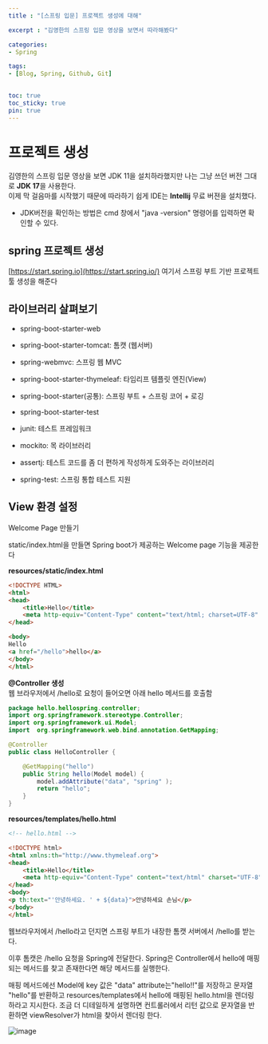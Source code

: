 ```yaml
---
title : "[스프링 입문] 프로젝트 생성에 대해"

excerpt : "김영한의 스프링 입문 영상을 보면서 따라해봤다"

categories:
- Spring

tags: 
- [Blog, Spring, Github, Git]
  

toc: true
toc_sticky: true
pin: true
---
```


# 프로젝트 생성
김영한의 스프링 입문 영상을 보면 JDK 11을 설치하라했지만 나는 그냥 쓰던 버전 그대로 **JDK 17**을 사용한다.  
이제 막 걸음마를 시작했기 때문에 따라하기 쉽게 IDE는 **Intellij** 무료 버젼을 설치했다.  
- JDK버전을 확인하는 방법은 cmd 창에서 "java -version" 명령어를 입력하면 확인할 수 있다.  
  

## spring 프로젝트 생성
[https://start.spring.io](https://start.spring.io/) 여기서 스프링 부트 기반 프로젝트 툴 생성을 해준다

## 라이브러리 살펴보기
- spring-boot-starter-web

- spring-boot-starter-tomcat: 톰캣 (웹서버)

- spring-webmvc: 스프링 웹 MVC

- spring-boot-starter-thymeleaf: 타임리프 템플릿 엔진(View)

- spring-boot-starter(공통): 스프링 부트 + 스프링 코어 + 로깅

- spring-boot-starter-test

- junit: 테스트 프레임워크

- mockito: 목 라이브러리

- assertj: 테스트 코드를 좀 더 편하게 작성하게 도와주는 라이브러리

- spring-test: 스프링 통합 테스트 지원



  
## View 환경 설정

Welcome Page 만들기

static/index.html을 만들면 Spring boot가 제공하는 Welcome page 기능을 제공한다  

**resources/static/index.html**
```html
<!DOCTYPE HTML>
<html>
<head>
    <title>Hello</title>
    <meta http-equiv="Content-Type" content="text/html; charset=UTF-8" />
</head>

<body>
Hello
<a href="/hello">hello</a>
</body>
</html>
```



**@Controller 생성**  
웹 브라우저에서 /hello로 요청이 들어오면 아래 hello 메서드를 호출함


```java
package hello.hellospring.controller;
import org.springframework.stereotype.Controller;
import org.springframework.ui.Model;
import  org.springframework.web.bind.annotation.GetMapping;

@Controller
public class HelloController {

    @GetMapping("hello")
    public String hello(Model model) {
        model.addAttribute("data", "spring" );
        return "hello";
    }
}
```



**resources/templates/hello.html**
```html
<!-- hello.html -->

<!DOCTYPE html>
<html xmlns:th="http://www.thymeleaf.org">
<head>
    <title>Hello</title>
    <meta http-equiv="Content-Type" content="text/html" charset="UTF-8" />
</head>
<body>
<p th:text="'안녕하세요. ' + ${data}">안녕하세요 손님</p>
</body>
</html>
```  



웹브라우저에서 /hello라고 던지면 스프링 부트가 내장한 톰캣 서버에서 /hello를 받는다.

이후 톰캣은 /hello 요청을 Spring에 전달한다. Spring은 Controller에서 hello에 매핑되는 메서드를 찾고 존재한다면 해당 메서드를 실행한다.

 

매핑 메서드에선 Model에 key 값은 "data" attribute는"hello!!"를 저장하고 문자열 "hello"를 반환하고 resources/templates에서 hello에 매핑된 hello.html을 렌더링 하라고 지시한다. 조금 더 디테일하게 설명하면 컨트롤러에서 리턴 값으로 문자열을 반환하면 viewResolver가 html을 찾아서 렌더링 한다.

![image](https://blog.kakaocdn.net/dn/t1F1l/btrGAqLNTlV/CXOrUITkzjG4VXyKAgQIMk/img.png)
